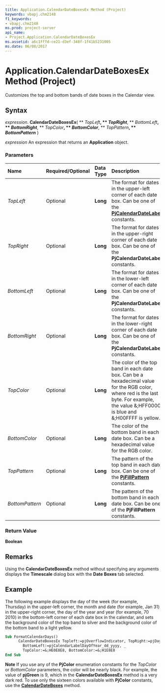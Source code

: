```yaml
---
title: Application.CalendarDateBoxesEx Method (Project)
keywords: vbapj.chm2148
f1_keywords:
- vbapj.chm2148
ms.prod: project-server
api_name:
- Project.Application.CalendarDateBoxesEx
ms.assetid: a6c1fffd-ce21-d3ef-348f-1f41b5231005
ms.date: 06/08/2017
---
```



# Application.CalendarDateBoxesEx Method (Project)

Customizes the top and bottom bands of date boxes in the Calendar view.


## Syntax

 _expression_. **CalendarDateBoxesEx**( ** _TopLeft_**, ** _TopRight_**, ** _BottomLeft_**, ** _BottomRight_**, ** _TopColor_**, ** _BottomColor_**, ** _TopPattern_**, ** _BottomPattern_** )

 _expression_ An expression that returns an **Application** object.


### Parameters



|**Name**|**Required/Optional**|**Data Type**|**Description**|
|:-----|:-----|:-----|:-----|
| _TopLeft_|Optional|**Long**|The format for dates in the upper-left corner of each date box. Can be one of the  **[PjCalendarDateLabel](Project.PjCalendarDateLabel.md)** constants.|
| _TopRight_|Optional|**Long**|The format for dates in the upper-right corner of each date box. Can be one of the  **PjCalendarDateLabel** constants.|
| _BottomLeft_|Optional|**Long**|The format for dates in the lower-left corner of each date box. Can be one of the  **PjCalendarDateLabel** constants.|
| _BottomRight_|Optional|**Long**|The format for dates in the lower-right corner of each date box. Can be one of the  **PjCalendarDateLabel** constants.|
| _TopColor_|Optional|**Long**|The color of the top band in each date box. Can be a hexadecimal value for the RGB color, where red is the last byte. For example, the value &;HFF0000 is blue and &;H00FFFF is yellow.|
| _BottomColor_|Optional|**Long**|The color of the bottom band in each date box. Can be a hexadecimal value for the RGB color.|
| _TopPattern_|Optional|**Long**|The pattern of the top band in each date box. Can be one of the  **[PjFillPattern](Project.PjFillPattern.md)** constants.|
| _BottomPattern_|Optional|**Long**|The pattern of the bottom band in each date box. Can be one of the  **PjFillPattern** constants.|

### Return Value

 **Boolean**


## Remarks

Using the  **CalendarDateBoxesEx** method without specifying any arguments displays the **Timescale** dialog box with the **Date Boxes** tab selected.


## Example

The following example displays the day of the week (for example, Thursday) in the upper-left corner, the month and date (for example, Jan 31) in the upper-right corner, the day of the year and year (for example, 70 2010) in the bottom-left corner of each date box in the calendar, and sets the background color of the top band to silver and the background color of the bottom band to a light yellow.


```vb
Sub FormatCalendarDays() 
      CalendarDateBoxesEx Topleft:=pjOverflowIndicator, TopRight:=pjDay_mmm_dd, _ 
        BottomLeft:=pjCalendarLabelDayOfYear_dd_yyyy, _ 
        TopColor:=&;HE0E8E8, BottomColor:=&;H1E8E8 
End Sub
```


 **Note**  If you use any of the  **PjColor** enumeration constants for the _TopColor_ or _BottomColor_ parameters, the color will be nearly black. For example, the value of **pjGreen** is 9, which in the **CalendarDateBoxesEx** method is a very dark red. To use only the sixteen colors available with **PjColor** constants, use the **[CalendarDateBoxes](Project.Application.CalendarDateBoxes.md)** method.


